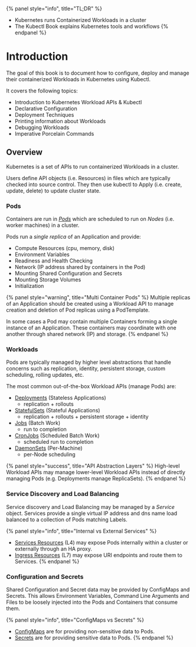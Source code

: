 {% panel style="info", title="TL;DR" %}
- Kubernetes runs Containerized Workloads in a cluster
- The Kubectl Book explains Kubernetes tools and workflows
{% endpanel %}

# Introduction

The goal of this book is to document how to configure, deploy and manage their containerized
Workloads in Kubernetes using Kubectl.

It covers the following topics:

- Introduction to Kubernetes Workload APIs & Kubectl
- Declarative Configuration
- Deployment Techniques
- Printing information about Workloads
- Debugging Workloads
- Imperative Porcelain Commands

## Overview

Kubernetes is a set of APIs to run containerized Workloads in a cluster.

Users define API objects (i.e. Resources) in files which are typically checked into source control.
They then use kubectl to Apply (i.e. create, update, delete) to update cluster state.

### Pods

Containers are run in [*Pods*](https://kubernetes.io/docs/concepts/workloads/pods/pod-overview/) which are
scheduled to run on *Nodes* (i.e. worker machines) in a cluster.

Pods run a *single replica* of an Application and provide:

- Compute Resources (cpu, memory, disk)
- Environment Variables
- Readiness and Health Checking
- Network (IP address shared by containers in the Pod)
- Mounting Shared Configuration and Secrets
- Mounting Storage Volumes
- Initialization

{% panel style="warning", title="Multi Container Pods" %}
Multiple replicas of an Application should be created using a Workload API to manage
creation and deletion of Pod replicas using a PodTemplate.

In some cases a Pod may contain multiple Containers forming a single instance of an Application.  These
containers may coordinate with one another through shared network (IP) and storage.
{% endpanel %}

### Workloads

Pods are typically managed by higher level abstractions that handle concerns such as
replication, identity, persistent storage, custom scheduling, rolling updates, etc.

The most common out-of-the-box Workload APIs (manage Pods) are:

- [Deployments](https://kubernetes.io/docs/concepts/workloads/controllers/deployment/) (Stateless Applications)
  - replication + rollouts
- [StatefulSets](https://kubernetes.io/docs/concepts/workloads/controllers/statefulset/) (Stateful Applications)
  - replication + rollouts + persistent storage + identity
- [Jobs](https://kubernetes.io/docs/concepts/workloads/controllers/jobs-run-to-completion/) (Batch Work)
  - run to completion
- [CronJobs](https://kubernetes.io/docs/concepts/workloads/controllers/cron-jobs/) (Scheduled Batch Work)
  - scheduled run to completion
- [DaemonSets](https://kubernetes.io/docs/concepts/workloads/controllers/daemonset/) (Per-Machine)
  - per-Node scheduling

{% panel style="success", title="API Abstraction Layers" %}
High-level Workload APIs may manage lower-level Workload APIs instead of directly managing Pods
(e.g. Deployments manage ReplicaSets).
{% endpanel %}

### Service Discovery and Load Balancing

Service discovery and Load Balancing may be managed by a *Service* object.  Services provide a single
virtual IP address and dns name load balanced to a collection of Pods matching Labels.

{% panel style="info", title="Internal vs External Services" %}
- [Services Resources](https://kubernetes.io/docs/concepts/services-networking/service/)
  (L4) may expose Pods internally within a cluster or externally through an HA proxy.
- [Ingress Resources](https://kubernetes.io/docs/concepts/services-networking/ingress/) (L7)
  may expose URI endpoints and route them to Services.
{% endpanel %}

### Configuration and Secrets

Shared Configuration and Secret data may be provided by ConfigMaps and Secrets.  This allows
Environment Variables, Command Line Arguments and Files to be loosely injected into
the Pods and Containers that consume them.

{% panel style="info", title="ConfigMaps vs Secrets" %}
- [ConfigMaps](https://kubernetes.io/docs/tasks/configure-pod-container/configure-pod-configmap/)
  are for providing non-sensitive data to Pods.
- [Secrets](https://kubernetes.io/docs/concepts/configuration/secret/)
  are for providing sensitive data to Pods.
{% endpanel %}
